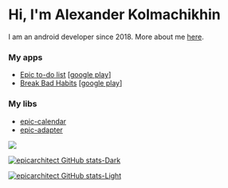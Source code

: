 # Hi, I'm Alexander Kolmachikhin
I am an android developer since 2018. 
More about me [here](https://epicarchitect.github.io).

### My apps
- [Epic to-do list](https://github.com/epicarchitect/epictodolist) [[google play](https://play.google.com/store/apps/details?id=kolmachikhin.alexander.epicto_dolist)]
- [Break Bad Habits](https://github.com/epicarchitect/breakbadhabits) [[google play](https://play.google.com/store/apps/details?id=kolmachikhin.alexander.breakbadhabits)]

### My libs
- [epic-calendar](https://github.com/epicarchitect/epic-calendar)
- [epic-adapter](https://github.com/epicarchitect/epic-adapter)

<img src="https://media.giphy.com/media/l0HlKjAZTc6NHCSdy/giphy.gif">

[![epicarchitect GitHub stats-Dark](https://github-readme-stats.vercel.app/api?username=epicarchitect&hide_border=true&count_private=true&show_icons=true&hide_title=true&bg_color=21262d&border_radius=8.0&theme=github_dark#gh-dark-mode-only)](https://github.com/anuraghazra/github-readme-stats#gh-dark-mode-only)

[![epicarchitect GitHub stats-Light](https://github-readme-stats.vercel.app/api?username=epicarchitect&hide_border=true&count_private=true&hide_title=true&border_radius=8.0&show_icons=true&theme=swift#gh-light-mode-only)](https://github.com/anuraghazra/github-readme-stats#gh-light-mode-only)
